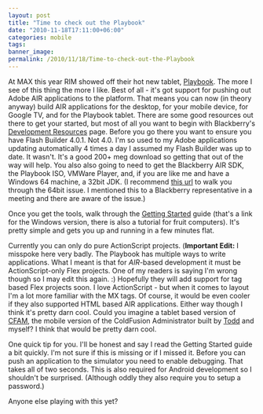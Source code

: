 ```yaml
---
layout: post
title: "Time to check out the Playbook"
date: "2010-11-18T17:11:00+06:00"
categories: mobile 
tags: 
banner_image: 
permalink: /2010/11/18/Time-to-check-out-the-Playbook
---
```


At MAX this year RIM showed off their hot new tablet, <a href="http://us.blackberry.com/playbook-tablet/">Playbook</a>. The more I see of this thing the more I like. Best of all - it's got support for pushing out Adobe AIR applications to the platform. That means you can now (in theory anyway) build AIR applications for the desktop, for your mobile device, for Google TV, and for the Playbook tablet. There are some good resources out there to get your started, but most of all you want to begin with Blackberry's <a href="http://us.blackberry.com/developers/tablet/devresources.jsp">Development Resources</a> page. Before you go there you want to ensure you have Flash Builder 4.0.1. Not 4.0. I'm so used to my Adobe applications updating automatically 4 times a day I assumed my Flash Builder was up to date. It wasn't. It's a good 200+ meg download so getting that out of the way will help. You also also going to need to get the Blackberry AIR SDK, the Playbook ISO, VMWare Player, and, if you are like me and have a Windows 64 machine, a 32bit JDK. (I recommend <a href="http://www.kurlu.com/blog/2010/10/installing-blackberry-playbook-sdk-on-windows-7-64bit/">this url</a> to walk you through the 64bit issue. I mentioned this to a Blackberry representative in a meeting and there are aware of the issue.)

Once you get the tools, walk through the <a href="http://docs.blackberry.com/21877/">Getting Started</a> guide (that's a link for the Windows version, there is also a tutorial for fruit computers). It's pretty simple and gets you up and running in a few minutes flat. 

Currently you can only do pure ActionScript projects. (<b>Important Edit:</b> I misspoke here very badly. The Playbook has multiple ways to write applications. What I meant is that for <i>AIR</i>-based development it must be ActionScript-only Flex projects. One of my readers is saying I'm wrong though so I may edit this again. :) Hopefully they will add support for tag based Flex projects soon. I love ActionScript - but when it comes to layout I'm a lot more familiar with the MX tags. Of course, it would be even cooler if they also supported HTML based AIR applications. Either way though I think it's pretty darn cool. Could you imagine a tablet based version of <a href="http://cfam.riaforge.org/">CFAM</a>, the mobile version of the ColdFusion Administrator built by <a href="http://www.cfsilence.com">Todd</a> and myself? I think that would be pretty darn cool. 

One quick tip for you. I'll be honest and say I read the Getting Started guide a bit quickly. I'm not sure if this is missing or if I missed it. Before you can push an application to the simulator you need to enable debugging. That takes all of two seconds. This is also required for Android development so I shouldn't be surprised. (Although oddly they also require you to setup a password.) 

Anyone else playing with this yet?